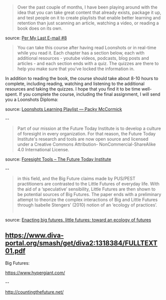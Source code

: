 ---
---

>Over the past couple of months, I have been playing around with the idea that you can take great content that already exists, package it up, and test people on it to create playlists that enable better learning and retention than just scanning an article, watching a video, or reading a book does on its own.

source: [Per My Last E-mail #8](https://packym.substack.com/p/per-my-last-e-mail-8)

>You can take this course after having read Loonshots or in real-time while you read it. Each chapter has a section below, each with additional resources - youtube videos, podcasts, blog posts and articles - and each section ends with a quiz. The quizzes are there to help you make sure that you’ve locked the information in. 

In addition to reading the book, the course should take about 8-10 hours to complete, including reading, watching and listening to the additional resources and taking the quizzes.  I hope that you find it to be time well-spent. If you complete the course, including the final assignment, I will send you a Loonshots Diploma:

source: [Loonshots Learning Playlist — Packy McCormick](https://www.packym.com/blog/loonshots)

--

>Part of our mission at the Future Today Institute is to develop a culture of foresight in every organization. For that reason, the Future Today Institute's research and tools are now open source and licensed under a Creative Commons Attribution- NonCommercial-ShareAlike 4.0 International License. 

source: [Foresight Tools – The Future Today Institute](https://futuretodayinstitute.com/foresight-tools/)

--

>in this field, and the Big Future claims made by PUS/PEST practitioners are contrasted to the Little Futures of everyday life. With the aid of a ‘speculative’ sensibility, Little Futures are then shown to be potential sources of Big Futures. The paper ends with a preliminary attempt to theorize the complex interactions of Big and Little Futures through Isabelle Stengers’ (2010) notion of an ‘ecology of practices’.  

source: [Enacting big futures, little futures: toward an ecology of futures](https://ore.exeter.ac.uk/repository/handle/10871/26106)


<https://www.diva-portal.org/smash/get/diva2:1318384/FULLTEXT01.pdf>
--

Big Futures:

<https://www.hypergiant.com/>


--

<http://countingthefuture.net/>